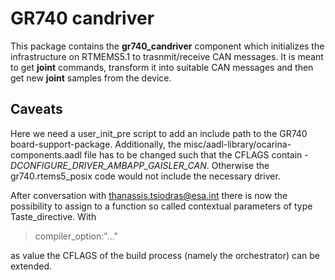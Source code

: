 # GR740 candriver

This package contains the **gr740\_candriver** component which initializes the infrastructure on RTMEMS5.1 to trasnmit/receive CAN messages.
It is meant to get **joint** commands, transform it into suitable CAN messages and then get new **joint** samples from the device.

## Caveats

Here we need a user\_init\_pre script to add an include path to the GR740 board-support-package.
Additionally, the misc/aadl-library/ocarina-components.aadl file has to be changed such that the CFLAGS contain *-DCONFIGURE_DRIVER_AMBAPP_GAISLER_CAN*.
Otherwise the gr740.rtems5\_posix code would not include the necessary driver.

After conversation with thanassis.tsiodras@esa.int there is now the possibility to assign to a function so called contextual parameters of type Taste\_directive.
With

> compiler_option:"..."

as value the CFLAGS of the build process (namely the orchestrator) can be extended.
